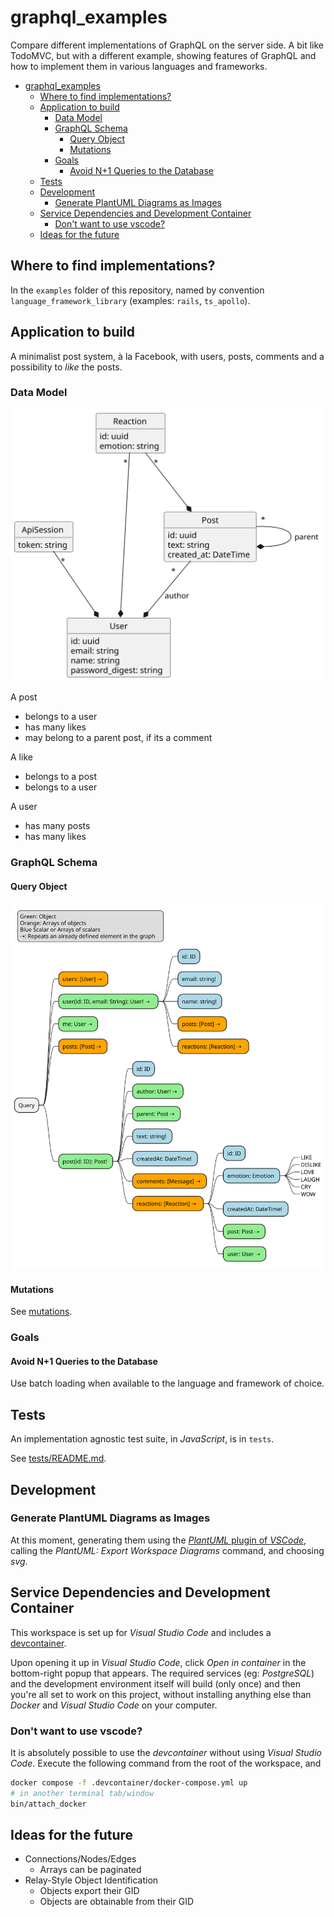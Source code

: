 # graphql_examples

Compare different implementations of GraphQL on the server side. A bit like TodoMVC, but
with a different example, showing features of GraphQL and how to implement them in various
languages and frameworks.

- [graphql\_examples](#graphql_examples)
  - [Where to find implementations?](#where-to-find-implementations)
  - [Application to build](#application-to-build)
    - [Data Model](#data-model)
    - [GraphQL Schema](#graphql-schema)
      - [Query Object](#query-object)
      - [Mutations](#mutations)
    - [Goals](#goals)
      - [Avoid N+1 Queries to the Database](#avoid-n1-queries-to-the-database)
  - [Tests](#tests)
  - [Development](#development)
    - [Generate PlantUML Diagrams as Images](#generate-plantuml-diagrams-as-images)
  - [Service Dependencies and Development Container](#service-dependencies-and-development-container)
    - [Don't want to use vscode?](#dont-want-to-use-vscode)
  - [Ideas for the future](#ideas-for-the-future)

## Where to find implementations?

In the `examples` folder of this repository, named by convention `language_framework_library`
(examples: `rails`, `ts_apollo`).

## Application to build

A minimalist post system, à la Facebook, with users, posts, comments and a possibility
to _like_ the posts.

### Data Model

![Data model](out/model/Models.svg)

A post

- belongs to a user
- has many likes
- may belong to a parent post, if its a comment

A like

- belongs to a post
- belongs to a user

A user

- has many posts
- has many likes

### GraphQL Schema

#### Query Object

![GraphQL Query Object](out/schema_query/schema_query-1.svg)

#### Mutations

See [mutations](mutation.md).

### Goals

#### Avoid N+1 Queries to the Database

Use batch loading when available to the language and framework of choice.

## Tests

An implementation agnostic test suite, in _JavaScript_, is in `tests`.

See [tests/README.md](./tests/README.md).

## Development

### Generate PlantUML Diagrams as Images

At this moment, generating them using the [_PlantUML_ plugin of _VSCode_](https://marketplace.visualstudio.com/items?itemName=jebbs.plantuml),
calling the _PlantUML: Export Workspace Diagrams_ command, and choosing _svg_.

## Service Dependencies and Development Container

This workspace is set up for _Visual Studio Code_ and includes a [devcontainer](https://code.visualstudio.com/docs/devcontainers/containers).

Upon opening it up in _Visual Studio Code_, click _Open in container_ in the bottom-right popup that appears. The required services (eg: _PostgreSQL_) and the development environment itself will build (only once) and then you're all set to work on this project, without installing anything else than _Docker_ and _Visual Studio Code_ on your computer.

### Don't want to use vscode?

It is absolutely possible to use the _devcontainer_ without using _Visual Studio Code_. Execute the following command from the root of the workspace, and

```bash
docker compose -f .devcontainer/docker-compose.yml up
# in another terminal tab/window
bin/attach_docker
```

## Ideas for the future

- Connections/Nodes/Edges
  - Arrays can be paginated
- Relay-Style Object Identification
  - Objects export their GID
  - Objects are obtainable from their GID
